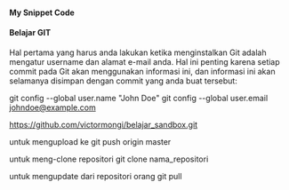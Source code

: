 #### My Snippet Code

#### Belajar GIT
Hal pertama yang harus anda lakukan ketika menginstalkan Git adalah mengatur username dan alamat e-mail anda. Hal ini penting karena setiap commit pada Git akan menggunakan informasi ini, dan informasi ini akan selamanya disimpan dengan commit yang anda buat tersebut:

git config --global user.name "John Doe"
git config --global user.email johndoe@example.com

https://github.com/victormongi/belajar_sandbox.git

untuk mengupload ke git
push origin master

untuk meng-clone repositori
git clone nama_repositori

untuk mengupdate dari repositori orang
git pull
